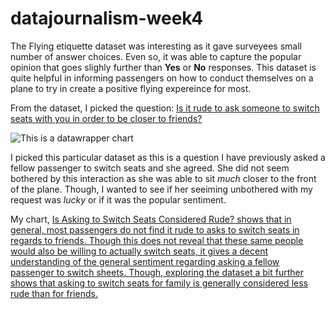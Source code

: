 # datajournalism-week4


The Flying etiquette dataset was interesting as it gave surveyees small number of answer choices. Even so, it was able to capture the popular opinion that goes slighly further than **Yes** or **No** responses. This dataset is quite helpful in informing passengers on how to conduct themselves on a plane to try in create a positive flying expereince for most. 

From the dataset, I picked the question: <ins>Is it rude to ask someone to switch seats with you in order to be closer to friends?<ins>

![This is a datawrapper chart](/Downloads/is-asking-to-switch-seats-considered-rude-.png)


I picked this particular dataset as this is a question I have previously asked a fellow passenger to switch seats and she agreed. She did not seem bothered by this interaction as she was able to sit *much* closer to the front of the plane. Though, I wanted to see if her seeiming unbothered with my request was *lucky* or if it was the popular sentiment. 

My chart, <ins>Is Asking to Switch Seats Considered Rude?<ins>  shows that in general, most passengers do not find it rude to asks to switch seats in regards to friends. Though this does not reveal that these same people would also be willing to actually switch seats, it gives a decent understanding of the general sentiment regarding asking a fellow passenger to switch sheets. Though, exploring the dataset a bit further shows that asking to switch seats for family is generally considered less rude than for friends. 

